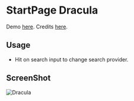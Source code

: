 # StartPage Dracula

Demo [here](https://startpages.lucasbrum.net/dracula).
Credits [here](https://www.reddit.com/r/startpages/comments/hfuoqg/a_simple_startpage_i_have_been_working_on/).

## Usage

- Hit <TAB> on search input to change search provider.

## ScreenShot

![Dracula](https://raw.githubusercontent.com/sistematico/startpages/master/dracula/dracula.png)
